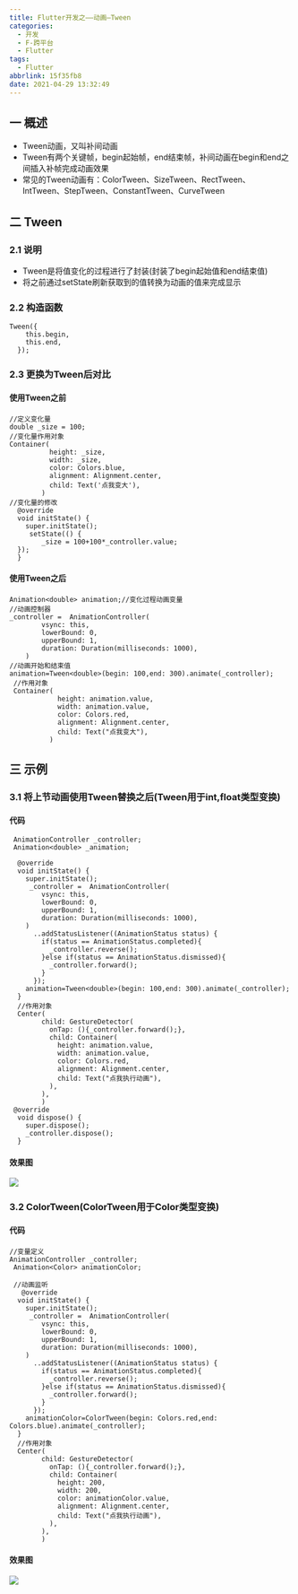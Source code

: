 ```yaml
---
title: Flutter开发之——动画—Tween
categories:
  - 开发
  - F-跨平台
  - Flutter
tags:
  - Flutter
abbrlink: 15f35fb8
date: 2021-04-29 13:32:49
---
```

## 一 概述

* Tween动画，又叫补间动画
* Tween有两个关键帧，begin起始帧，end结束帧，补间动画在begin和end之间插入补帧完成动画效果
* 常见的Tween动画有：ColorTween、SizeTween、RectTween、IntTween、StepTween、ConstantTween、CurveTween

<!--more-->

## 二 Tween

### 2.1 说明

* Tween是将值变化的过程进行了封装(封装了begin起始值和end结束值)
* 将之前通过setState刷新获取到的值转换为动画的值来完成显示

### 2.2 构造函数

```
Tween({
    this.begin,
    this.end,
  });
```
### 2.3 更换为Tween后对比
#### 使用Tween之前

```
//定义变化量
double _size = 100;
//变化量作用对象
Container(
          height: _size,
          width: _size,
          color: Colors.blue,
          alignment: Alignment.center,
          child: Text('点我变大'),
		)
//变化量的修改		
  @override
  void initState() {
    super.initState();
     setState(() {
    	_size = 100+100*_controller.value;
  });
  }		
```

#### 使用Tween之后

```
Animation<double> animation;//变化过程动画变量
//动画控制器
_controller =  AnimationController(
        vsync: this,
        lowerBound: 0,
        upperBound: 1,
        duration: Duration(milliseconds: 1000),
    )
//动画开始和结束值    
animation=Tween<double>(begin: 100,end: 300).animate(_controller);
 //作用对象
 Container(
      		height: animation.value,
            width: animation.value,
            color: Colors.red,
            alignment: Alignment.center,
            child: Text("点我变大"),
          )
```

## 三 示例

### 3.1 将上节动画使用Tween替换之后(Tween用于int,float类型变换)

#### 代码

```
 AnimationController _controller;
 Animation<double> _animation;

  @override
  void initState() {
    super.initState();
     _controller =  AnimationController(
        vsync: this,
        lowerBound: 0,
        upperBound: 1,
        duration: Duration(milliseconds: 1000),
    )
      ..addStatusListener((AnimationStatus status) {
        if(status == AnimationStatus.completed){
          _controller.reverse();
        }else if(status == AnimationStatus.dismissed){
          _controller.forward();
        }
      });
    animation=Tween<double>(begin: 100,end: 300).animate(_controller);
  }
  //作用对象
  Center(
        child: GestureDetector(
          onTap: (){_controller.forward();},
          child: Container(
            height: animation.value,
            width: animation.value,
            color: Colors.red,
            alignment: Alignment.center,
            child: Text("点我执行动画"),
          ),
        ),
        )
 @override
  void dispose() {
    super.dispose();
    _controller.dispose();
  }       
```

#### 效果图

![][1]

### 3.2 ColorTween(ColorTween用于Color类型变换)

#### 代码

```
//变量定义
AnimationController _controller;
 Animation<Color> animationColor;
 
 //动画监听
   @override
  void initState() {
    super.initState();
     _controller =  AnimationController(
        vsync: this,
        lowerBound: 0,
        upperBound: 1,
        duration: Duration(milliseconds: 1000),
    )
      ..addStatusListener((AnimationStatus status) {
        if(status == AnimationStatus.completed){
          _controller.reverse();
        }else if(status == AnimationStatus.dismissed){
          _controller.forward();
        }
      });
    animationColor=ColorTween(begin: Colors.red,end: Colors.blue).animate(_controller); 
  }
  //作用对象
  Center(
        child: GestureDetector(
          onTap: (){_controller.forward();},
          child: Container(
            height: 200,
            width: 200,
            color: animationColor.value,
            alignment: Alignment.center,
            child: Text("点我执行动画"),
          ),
        ),
        )
```

#### 效果图
![][2]



[1]:https://raw.githubusercontent.com/PGzxc/CDN/master/blog-flutter/flutter-tween-replace-old.gif
[2]:https://raw.githubusercontent.com/PGzxc/CDN/master/blog-flutter/flutter-colortween-sample.gif